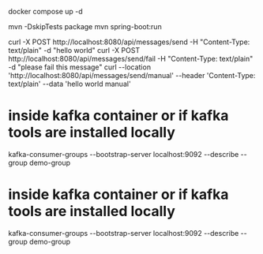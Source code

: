docker compose up -d

mvn -DskipTests package
mvn spring-boot:run

curl -X POST http://localhost:8080/api/messages/send -H "Content-Type: text/plain" -d "hello world"
curl -X POST http://localhost:8080/api/messages/send/fail -H "Content-Type: text/plain" -d "please fail this message"
curl --location 'http://localhost:8080/api/messages/send/manual' --header 'Content-Type: text/plain' --data 'hello world manual'

# inside kafka container or if kafka tools are installed locally
kafka-consumer-groups --bootstrap-server localhost:9092 --describe --group demo-group

# inside kafka container or if kafka tools are installed locally
kafka-consumer-groups --bootstrap-server localhost:9092 --describe --group demo-group
